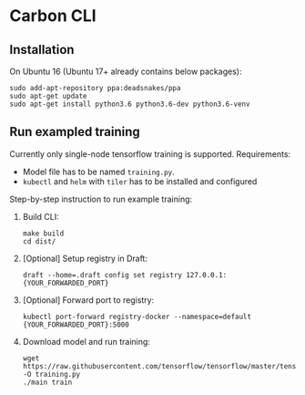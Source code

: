 # Carbon CLI

## Installation
On Ubuntu 16 (Ubuntu 17+ already contains below packages):
```
sudo add-apt-repository ppa:deadsnakes/ppa
sudo apt-get update
sudo apt-get install python3.6 python3.6-dev python3.6-venv
```

## Run exampled training
Currently only single-node tensorflow training is supported. 
Requirements:
* Model file has to be named `training.py`.
* `kubectl` and `helm` with `tiler` has to be installed and configured

Step-by-step instruction to run example training:
1. Build CLI:
    ```
    make build
    cd dist/
    ```
1. [Optional] Setup registry in Draft:
    ```
    draft --home=.draft config set registry 127.0.0.1:{YOUR_FORWARDED_PORT}
    ```
1. [Optional] Forward port to registry:
    ```
    kubectl port-forward registry-docker --namespace=default {YOUR_FORWARDED_PORT}:5000
    ```
1. Download model and run training:
    ```
    wget https://raw.githubusercontent.com/tensorflow/tensorflow/master/tensorflow/examples/tutorials/mnist/mnist_softmax.py -O training.py
    ./main train
    ```

